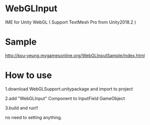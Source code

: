 # WebGLInput

IME for Unity WebGL ( Support TextMesh Pro from Unity2018.2 )

# Sample
http://kou-yeung.mygamesonline.org/WebGLInputSample/index.html

# How to use
1.download WebGLSupport.unitypackage and import to project

2.add "WebGLInput" Component to InputField GameObject

3.build and run!!

no need to setting anything.
